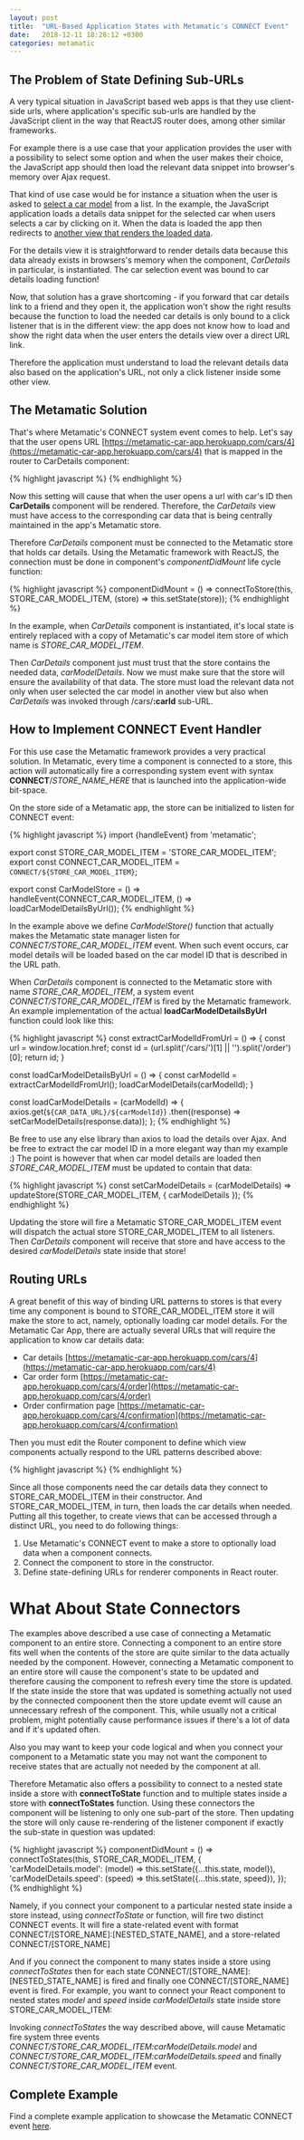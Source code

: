 ```yaml
---
layout: post
title:  "URL-Based Application States with Metamatic's CONNECT Event"
date:   2018-12-11 18:28:12 +0300
categories: metamatic
---
```


## The Problem of State Defining Sub-URLs

A very typical situation in JavaScript based web apps is that they use client-side urls, 
where application's specific sub-urls are handled by the JavaScript client in the way
that ReactJS router does, among other similar frameworks.

For example there is a use case that your application provides the user with a possibility to 
select some option and when the user makes their choice, the JavaScript app should then load
the relevant data snippet into browser's memory over Ajax request.

That kind of use case would be for instance a situation when the user is asked to [select a car model](https://metamatic-car-app.herokuapp.com/cars)
from a list. In the example, the JavaScript application loads a details data snippet
for the selected car when users selects a car by clicking on it. When the data is loaded the app 
then redirects to [another view that renders the loaded data](https://metamatic-car-app.herokuapp.com/cars/3).

For the details view it is straightforward to render details data because this data already exists
in browsers's memory when the component, *CarDetails* in particular, is instantiated. The car selection event was bound to car details loading function!

Now, that solution has a grave shortcoming - if you forward that car details link to a friend and
they open it, the application won't show the right results because the function to load the needed car details
is only bound to a click listener that is in the different view: the app does not know how to load and show the right data
when the user enters the details view over a direct URL link.

Therefore the application must understand to load the relevant details data also based on the application's URL, not only
a click listener inside some other view.

## The Metamatic Solution

That's where Metamatic's CONNECT system event comes to help. Let's say that the user opens URL [https://metamatic-car-app.herokuapp.com/cars/4](https://metamatic-car-app.herokuapp.com/cars/4) 
that is mapped in the router to CarDetails component:

{% highlight javascript %}
<Route exact path='/cars/:carId' component={CarDetails}/>
{% endhighlight %}

Now this setting will cause that when the user opens a url with car's ID then **CarDetails** component will be rendered.
Therefore, the *CarDetails* view must have access to the corresponding car data that is being centrally maintained in the app's Metamatic store.

Therefore *CarDetails* component must be connected to the Metamatic store that holds car details. 
Using the Metamatic framework with ReactJS, the connection must be done in component's *componentDidMount* life cycle function:

{% highlight javascript %}
componentDidMount = () => connectToStore(this, STORE_CAR_MODEL_ITEM, (store) => this.setState(store));
{% endhighlight %}

In the example, when *CarDetails* component is instantiated, it's local state is entirely replaced with a copy of Metamatic's car model item store
of which name is *STORE_CAR_MODEL_ITEM*. 

Then *CarDetails* component just must trust that the store contains the needed data, *carModelDetails*. Now we must make sure that the store
will ensure the availability of that data. The store must load the relevant data not only when user selected the car model in another view
but also when *CarDetails* was invoked through /cars/**:carId** sub-URL.
 
## How to Implement CONNECT Event Handler

For this use case the Metamatic framework provides a very practical solution. In Metamatic, every time a component is connected to a store, this action
will automatically fire a corresponding system event with syntax **CONNECT**/*STORE_NAME_HERE* that is launched into the application-wide bit-space.

On the store side of a Metamatic app, the store can be initialized to listen for CONNECT event:

{% highlight javascript %}
import {handleEvent} from 'metamatic';

export const STORE_CAR_MODEL_ITEM = 'STORE_CAR_MODEL_ITEM';
export const CONNECT_CAR_MODEL_ITEM = `CONNECT/${STORE_CAR_MODEL_ITEM}`;

export const CarModelStore = () => handleEvent(CONNECT_CAR_MODEL_ITEM, () => loadCarModelDetailsByUrl());
{% endhighlight %}

In the example above we define *CarModelStore()* function that actually makes the Metamatic state manager listen for *CONNECT/STORE_CAR_MODEL_ITEM*
event. When such event occurs, car model details will be loaded based on the car model ID that is described in the URL path.

When *CarDetails* component is connected to the Metamatic store with name *STORE_CAR_MODEL_ITEM*, a system event *CONNECT/STORE_CAR_MODEL_ITEM* is fired
by the Metamatic framework. An example implementation of the actual **loadCarModelDetailsByUrl** function could look like this:

{% highlight javascript %}
const extractCarModelIdFromUrl = () => {
  const url = window.location.href;
  const id  = (url.split('/cars/')[1] || '').split('/order')[0];
  return id;
}

const loadCarModelDetailsByUrl = () => {
 const carModelId = extractCarModelIdFromUrl();
 loadCarModelDetails(carModelId);
}

const loadCarModelDetails = (carModelId) => {
  axios.get(`${CAR_DATA_URL}/${carModelId}`)
  .then((response) => setCarModelDetails(response.data));
};
{% endhighlight %}

Be free to use any else library than axios to load the details over Ajax. And be free to extract the car model ID in a more elegant way than my example :)
The point is however that when car model details are loaded then *STORE_CAR_MODEL_ITEM* must be updated to contain that data:

{% highlight javascript %}
const setCarModelDetails = (carModelDetails) => updateStore(STORE_CAR_MODEL_ITEM, {
  carModelDetails
});
{% endhighlight %}

Updating the store will fire a Metamatic STORE_CAR_MODEL_ITEM event will dispatch the actual store STORE_CAR_MODEL_ITEM to all listeners. Then *CarDetails* 
component will receive that store and have access to the desired *carModelDetails* state inside that store!

## Routing URLs

A great benefit of this way of binding URL patterns to stores is that every time any component is bound to STORE_CAR_MODEL_ITEM store it will make the store to 
act, namely, optionally loading car model details. For the Metamatic Car App, there are actually several URLs that will require the application to 
know car details data: 

* Car details [https://metamatic-car-app.herokuapp.com/cars/4](https://metamatic-car-app.herokuapp.com/cars/4)
* Car order form [https://metamatic-car-app.herokuapp.com/cars/4/order](https://metamatic-car-app.herokuapp.com/cars/4/order)
* Order confirmation page [https://metamatic-car-app.herokuapp.com/cars/4/confirmation](https://metamatic-car-app.herokuapp.com/cars/4/confirmation)

Then you must edit the Router component to define which view components actually respond to the URL patterns described above:

{% highlight javascript %}
  <Route exact path='/cars/:carId' component={CarDetails}/>
  <Route exact path='/cars/:carId/order' component={OrderView}/>
  <Route exact path='/cars/:carId/confirmation' component={OrderConfirmationView}/>
{% endhighlight %}

Since all those components need the car details data they connect to STORE_CAR_MODEL_ITEM in their constructor. And STORE_CAR_MODEL_ITEM, in turn, 
then loads the car details when needed. Putting all this together, to create views that can be accessed through a distinct URL, you need to do following things: 

1. Use Metamatic's CONNECT event to make a store to optionally load data when a component connects.
2. Connect the component to store in the constructor.
3. Define state-defining URLs for renderer components in React router.

# What About State Connectors

The examples above described a use case of connecting a Metamatic component to an entire store. Connecting a component to an entire store fits well
when the contents of the store are quite similar to the data actually needed by the component. However, connecting a Metamatic component to an entire store 
will cause the component's state to be updated and therefore causing the component to refresh every time the store is updated. If the state inside the store that
was updated is something actually not used by the connected compoonent then the store update evemt will cause an unnecessary refresh of the component.
This, while usually not a critical problem, might potentially cause performance issues if there's a lot of data and if it's updated often.

Also you may want to keep your code logical and when you connect your component to a Metamatic state you may not want the component to receive states that
are actually not needed by the component at all.

Therefore Metamatic also offers a possibility to connect to a nested state inside a store with **connectToState** function and to multiple states 
inside a store with **connectToStates** function. Using these connectors the component will be listening to only one sub-part of the store. Then updating
the store will only cause re-rendering of the listener component if exactly the sub-state in question was updated:

{% highlight javascript %}
componentDidMount = () => connectToStates(this, STORE_CAR_MODEL_ITEM, {
  'carModelDetails.model': (model) => this.setState({...this.state, model}),
  'carModelDetails.speed': (speed) => this.setState({...this.state, speed}),
});
{% endhighlight %}

Namely,  if you connect your component to a particular nested state inside a store instead, using *connectToState* or function,
will fire two distinct CONNECT events. It will fire a state-related event with format CONNECT/[STORE_NAME]:[NESTED_STATE_NAME], and a store-related CONNECT/[STORE_NAME]

And if you connect the component to many states inside a store using *connectToStates* then for each state CONNECT/[STORE_NAME]:[NESTED_STATE_NAME] is fired
and finally one CONNECT/[STORE_NAME] event is fired. For example, you want to connect your React component to nested states *model* and *speed* inside *carModelDetails*
state inside store STORE_CAR_MODEL_ITEM:

Invoking *connectToStates* the way described above, will cause Metamatic fire system three events *CONNECT/STORE_CAR_MODEL_ITEM:carModelDetails.model* and 
*CONNECT/STORE_CAR_MODEL_ITEM:carModelDetails.speed* and finally *CONNECT/STORE_CAR_MODEL_ITEM* event.

## Complete Example

Find a complete example application to showcase the Metamatic CONNECT event [here](https://github.com/develprr/metamatic-car-app).
